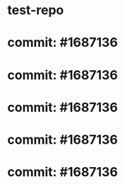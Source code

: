 # test-repo
# commit: #1687136
# commit: #1687136
# commit: #1687136
# commit: #1687136
# commit: #1687136